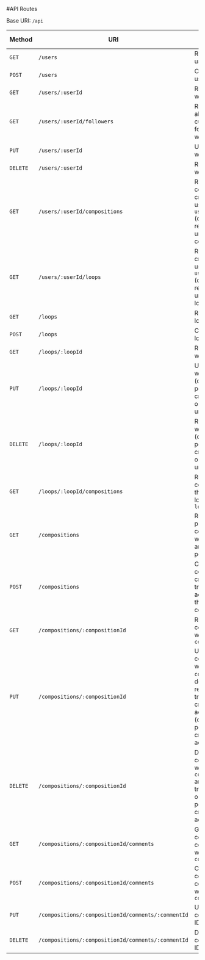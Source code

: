 
#API Routes

Base URI: `/api`

| Method | URI | Action | Access Allowed to |
| --- | --- | --- | --- |
| `GET` | `/users` | Retrieve all users | all guests & users |
| `POST` | `/users` | Create a new user | all guests |
| `GET` | `/users/:userId` | Retrieve user with ID `userId` | guests, users |
| `GET` | `/users/:userId/followers` | Retrieve list of all users currently following user with ID `userId` | all guests, users |
| `PUT` | `/users/:userId` | Update user with ID `userId` | admin, current user |
| `DELETE` | `/users/:userId` | Remove user with ID `userId` | admin, current user |
| `GET` | `/users/:userId/compositions` | Retrieve all compositions created by user with ID `userId` (creator also retrieves unpublished compositions) | all guests & users
| `GET` | `/users/:userId/loops` | Retrieve loops created by user with ID `userId` (creator also retrieves unpublished loops) | all guests & users |
| `GET` | `/loops` | Retrieve all loops | all guests & users |
| `POST` | `/loops` | Create a new loop | all users |
| `GET` | `/loops/:loopId` | Retrieve loop with ID `loopId` | all guests & users | 
| `PUT` | `/loops/:loopId` | Update loop with ID `loopId` (can only be performed by creator, and only if loop is unpublished) | creator or admin only |
| `DELETE` | `/loops/:loopId` | Remove loop with ID `loopId` (can only be performed by creator, and only if loop is unpublished) | creator or admin only |
| `GET` | `/loops/:loopId/compositions` | Retrieve list of compositions that contain loop with ID `loopId` | all guests & users |
| `GET` | `/compositions` | Retrieve all public compositions, with tracks and loops populated | all guests & users |
| `POST` | `/compositions` | Create new composition, create all tracks, and add tracks to the new composition | all users |
| `GET` | `/compositions/:compositionId` | Retrieve composition with ID `compositionId` | all guests & users |
| `PUT` | `/compositions/:compositionId` | Update composition with ID `compositionId`, deleting removed tracks and creating added tracks (can only be performed by creator or admin) | creator or admin only |
| `DELETE` | `/compositions/:compositionId` | Delete composition with ID `compositionId` and all of its tracks (can only be performed by creator or admin | creator or admin only |
| `GET` | `/compositions/:compositionId/comments` | Get all comments on composition with ID `compositionId` | all guests & users
| `POST` | `/compositions/:compositionId/comments` | Create a new comment on composition with ID `compositionId` | all users, except composition creator |
| `PUT` | `/compositions/:compositionId/comments/:commentId` | Update comment with ID `commentId` | author of comment & admin |
| `DELETE` | `/compositions/:compositionId/comments/:commentId` | Delete comment with ID `commentId` | author of comment & admin |
